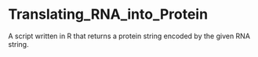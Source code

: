 # Translating_RNA_into_Protein
A script written in R that returns a protein string encoded by the given RNA string.

